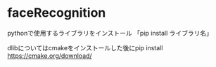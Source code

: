 # faceRecognition

pythonで使用するライブラリをインストール 「pip install ライブラリ名」

dlibについてはcmakeをインストールした後にpip install
https://cmake.org/download/

